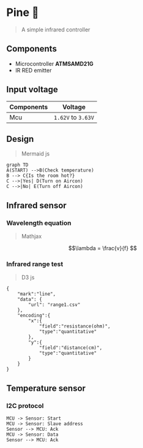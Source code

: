 # Pine :evergreen_tree:

 > A simple infrared controller

 ## Components

 - Microcontroller **ATMSAMD21G**
 - IR RED emitter


 ## Input voltage
 | Components | Voltage |
 | ------ | ------ |
 | Mcu | `1.62V` to `3.63V` |


 ## Design
> Mermaid js
```mermaid
graph TD
A(START) -->B(Check temperature)
B --> C{Is the room hot?}
C -->|Yes| D(Turn on Aircon)
C -->|No| E(Turn off Aircon)
```


## Infrared sensor

### Wavelength equation
> Mathjax

$$\lambda = \frac{v}{f} $$

### Infrared range test

> D3 js

```vega-lite
{
    "mark":"line",
    "data": {
        "url": "range1.csv"
    },
    "encoding":{
        "x":{
            "field":"resistance(ohm)",
            "type":"quantitative"
        },
        "y":{
            "field":"distance(cm)",
            "type":"quantitative"
        }
    }
}
```


## Temperature sensor

### I2C protocol

```sequence
MCU -> Sensor: Start
MCU -> Sensor: Slave address
Sensor --> MCU: Ack
MCU -> Sensor: Data
Sensor --> MCU: Ack 
```



